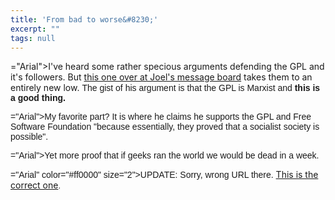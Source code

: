 ```yaml
---
title: 'From bad to worse&#8230;'
excerpt: ""
tags: null
---
```

="Arial">I've heard some rather specious arguments defending the GPL and it's followers. But </font><a href="http://discuss.fogcreek.com/joelonsoftware/default.asp?cmd=show&amp;ixPost=61231&amp;ixReplies=25">this one over at Joel's message board</a> takes them to an entirely new low. <font face="Arial">The gist of his argument is that the GPL is Marxist and <strong>this is a good thing.</strong> 

="Arial">My favorite part? It is where he claims he supports the GPL and Free Software Foundation "because essentially, they proved that a socialist society is possible". 

="Arial">Yet more proof that if geeks ran the world we would be dead in a week.

="Arial" color="#ff0000" size="2">UPDATE: Sorry, wrong URL there. </font><a href="http://discuss.fogcreek.com/joelonsoftware/default.asp?cmd=show&amp;ixPost=61231&amp;ixReplies=25">This is the correct one</a><font face="Arial" size="2">.
